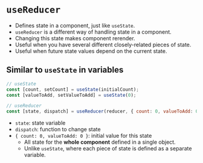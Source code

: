 # `useReducer`

- Defines state in a component, just like `useState`.
- `useReducer` is a different way of handling state in a component.
- Changing this state makes component rerender.
- Useful when you have several different closely-related pieces of state.
- Useful when future state values depend on the current state.

## Similar to `useState` in variables

```js
// useState
const [count, setCount] = useState(initialCount);
const [valueToAdd, setValueToAdd] = useState(0);

// useReducer
const [state, dispatch] = useReducer(reducer, { count: 0, valueToAdd: 0 });
```

- `state`: state variable
- `dispatch`: function to change state
- `{ count: 0, valueToAdd: 0 }`: initial value for this state
    - All state for the **whole component** defined in a single object.
    - Unlike `useState`, where each piece of state is defined as a separate variable.
